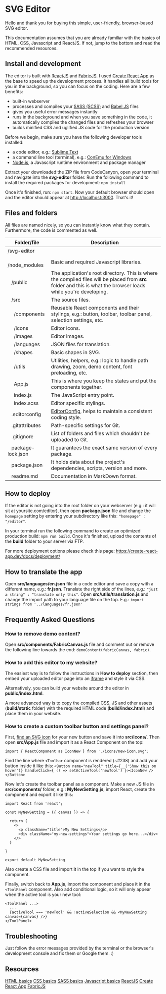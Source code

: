 
# SVG Editor

Hello and thank you for buying this simple, user-friendly, browser-based SVG editor.

This documentation assumes that you are already familiar with the basics of HTML, CSS, Javascript and ReactJS. If not, jump to the bottom and read the recommended resources.


## Install and development

The editor is built with [ReactJS](https://reactjs.org/) and [FabricJS](http://fabricjs.com/). I used [Create React App](https://create-react-app.dev) as the base to speed up the development process. It handles all build tools for you in the background, so you can focus on the coding. Here are a few benefits:

- built-in webserver
- processes and compiles your [SASS (SCSS)](https://sass-lang.com/) and [Babel JS](https://babeljs.io/) files
- gives you useful error messages instantly
- runs in the background and when you save something in the code, it automatically compiles the changed files and refreshes your browser
- builds minified CSS and uglified JS code for the production version

Before we begin, make sure you have the following developer tools installed:

- a code editor, e.g.: [Sublime Text](https://www.sublimetext.com/)
- a command line tool (terminal), e.g.: [ConEmu for Windows](https://conemu.github.io/)
- [Node.js](https://nodejs.org/en/), a Javascript runtime environment and package manager

Extract your downloaded the ZIP file from CodeCanyon, open your terminal and navigate into the **svg-editor** folder. Run the following command to install the required packages for development: `npm install`

Once it's finished, run: `npm start`. Now your default browser should open and the editor should appear at [http://localhost:3000](http://localhost:3000). That's it!


## Files and folders

All files are named nicely, so you can instantly know what they contain. Furthermore, the code is commented as well.

| Folder/file | Description |
|--|--|
|/svg-editor | |
| &ensp; /node_modules | Basic and required Javascript libraries. |
| &ensp; /public | The application's root directory. This is where the compiled files will be placed from **src** folder and this is what the browser loads while you're developing. |
| &ensp; /src | The source files. |
| &ensp;&ensp;   /components | Reusable React components and their stylings, e.g.: button, toolbar, toolbar panel, selection settings, etc. |
| &ensp;&ensp; /icons | Editor icons. |
| &ensp;&ensp; /images | Editor images. |
| &ensp;&ensp; /languages | JSON files for translation. |
| &ensp;&ensp; /shapes | Basic shapes in SVG. |
| &ensp;&ensp; /utils | Utilities, helpers, e.g.: logic to handle path drawing, zoom, demo content, font preloading, etc. |
| &ensp;&ensp; App.js | This is where you keep the states and put the components together. |
| &ensp;&ensp; index.js | The JavaScript entry point. |
| &ensp;&ensp; index.scss | Editor specific stylings. |
| &ensp; .editorconfig | [EditorConfig](https://editorconfig.org/), helps to maintain a consistent coding style. |
| &ensp; .gitattributes | Path-specific settings for Git. |
| &ensp; .gitignore | List of folders and files which shouldn't be uploaded to Git. |
| &ensp; package-lock.json | It guarantees the exact same version of every package. |
| &ensp; package.json | It holds data about the project's dependencies, scripts, version and more. |
| &ensp; readme.md | Documentation in MarkDown format. |


## How to deploy

If the editor is not going into the root folder on your webserver (e.g.: it will sit at yoursite.com/editor), then open **package.json** file and change the `homepage` setting by entering your subdirectory like this: `"homepage" : "/editor"`.

In your terminal run the following command to create an optimized production build:
`npm run build`. Once it's finished, upload the contents of the **build** folder to your server via FTP.

For more deployment options please check this page: https://create-react-app.dev/docs/deployment/


## How to translate the app
Open **src/languages/en.json** file in a code editor and save a copy with a different name, e.g.: **fr.json**. Translate the right side of the lines, e.g.: `"just a string" : "translate only this"`. Open **src/utils/translation.js** and change the import path to your language file on the top. E.g.:
`import strings from '../languages/fr.json'`


## Frequently Asked Questions

### How to remove demo content?
Open **src/components/FabricCanvas.js** file and comment out or remove the following line towards the end: `demoContent(fabricCanvas, fabric)`.

### How to add this editor to my website?
The easiest way is to follow the instructions in **How to deploy** section, then embed your uploaded editor page into an [iframe](https://developer.mozilla.org/en-US/docs/Web/HTML/Element/iframe) and style it via CSS.

Alternatively, you can build your website around the editor in **public/index.html**.

A more advanced way is to copy the compiled CSS, JS and other assets (**build/static** folder) with the required HTML code (**build/index.html**) and place them in your website.

### How to create a custom toolbar button and settings panel?
First, [find an SVG icon](https://www.flaticon.com/) for your new button and save it into **src/icons/**. Then open **src/App.js** file and import it as a React Component on the top:

`import { ReactComponent as IconNew } from './icons/new-icon.svg';`

Find the line where `<Toolbar` component is rendered (~#238) and add your button inside it like this:
`<Button name="newTool" title={__('Show this on hover')} handleClick={ () => setActiveTool('newTool') }><IconNew /></Button>`

Now let's create the toolbar panel as a component.  Make a new JS file in **src/components/** folder, e.g.: **MyNewSetting.js**, import React, create the component and export it like this:
```
import React from 'react';

const MyNewSetting = ({ canvas }) => {

  return (
    <>
      <p className="title">My New Settings</p>
      <div className="my-new-settings">Your settings go here...</div>
    </>
  )

}

export default MyNewSetting
```
Also create a CSS file and import it in the top if you want to style the component.

Finally, switch back to **App.js**, import the component and place it in the `<ToolPanel` component. Also add conditional logic, so it will only appear when the active tool is your new tool:
```
<ToolPanel ...>
  ...
  {activeTool === 'newTool' && !activeSelection && <MyNewSetting canvas={canvas} />}
</ToolPanel>
```


## Troubleshooting
Just follow the error messages provided by the terminal or the browser's development console  and fix them or Google them. :)


## Resources

[HTML basics](https://developer.mozilla.org/en-US/docs/Learn/Getting_started_with_the_web/HTML_basics)
[CSS basics](https://developer.mozilla.org/en-US/docs/Learn/Getting_started_with_the_web/CSS_basics)
[SASS basics](https://sass-lang.com/guide)
[Javascript basics](https://developer.mozilla.org/en-US/docs/Learn/Getting_started_with_the_web/JavaScript_basics)
[ReactJS](https://reactjs.org/)
[Create React App](https://create-react-app.dev)
[FabricJS](http://fabricjs.com/fabric-intro-part-1)
